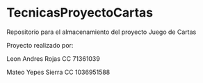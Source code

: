 # TecnicasProyectoCartas
Repositorio para el almacenamiento del proyecto Juego de Cartas

Proyecto realizado por:

Leon Andres Rojas CC 71361039

Mateo Yepes Sierra CC 1036951588

